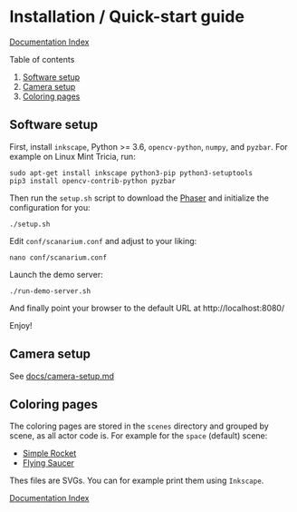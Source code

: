 # Installation / Quick-start guide

[Documentation Index](docs/index.md)

Table of contents

1. [Software setup](#software-setup)
1. [Camera setup](#camera-setup)
1. [Coloring pages](#coloring-pages)



## Software setup

First, install `inkscape`, Python >= 3.6, `opencv-python`, `numpy`, and
`pyzbar`. For example on Linux Mint Tricia, run:

```
sudo apt-get install inkscape python3-pip python3-setuptools
pip3 install opencv-contrib-python pyzbar
```

Then run the `setup.sh` script to download the [Phaser](https://phaser.io/) and
initialize the configuration for you:

```
./setup.sh
```

Edit `conf/scanarium.conf` and adjust to your liking:

```
nano conf/scanarium.conf
```

Launch the demo server:

```
./run-demo-server.sh
```

And finally point your browser to the default URL at http://localhost:8080/

Enjoy!



## Camera setup

See [docs/camera-setup.md](docs/camera-setup.md)



## Coloring pages

The coloring pages are stored in the `scenes` directory and grouped by scene, as all actor code is.
For example for the `space` (default) scene:

* [Simple Rocket](scenes/space/actors/SimpleRocket/SimpleRocket.svg)
* [Flying Saucer](scenes/space/actors/FlyingSaucer/FlyingSaucer.svg)

Thes files are SVGs. You can for example print them using `Inkscape`.



[Documentation Index](docs/index.md)
